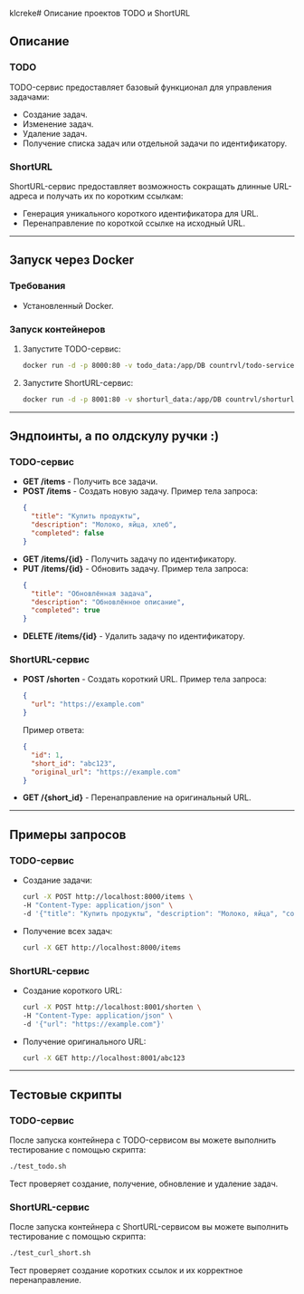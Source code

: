 klcreke# Описание проектов TODO и ShortURL

## Описание

### TODO
TODO-сервис предоставляет базовый функционал для управления задачами:
- Создание задач.
- Изменение задач.
- Удаление задач.
- Получение списка задач или отдельной задачи по идентификатору.

### ShortURL
ShortURL-сервис предоставляет возможность сокращать длинные URL-адреса и получать их по коротким ссылкам:
- Генерация уникального короткого идентификатора для URL.
- Перенаправление по короткой ссылке на исходный URL.

---

## Запуск через Docker

### Требования
- Установленный Docker.

### Запуск контейнеров

1. Запустите TODO-сервис:
   ```bash
   docker run -d -p 8000:80 -v todo_data:/app/DB countrvl/todo-service:latest
   ```

2. Запустите ShortURL-сервис:
   ```bash
   docker run -d -p 8001:80 -v shorturl_data:/app/DB countrvl/shorturl-service:latest
   ```

---

## Эндпоинты, а по олдскулу ручки :)

### TODO-сервис
- **GET /items** - Получить все задачи.
- **POST /items** - Создать новую задачу.
  Пример тела запроса:
  ```json
  {
    "title": "Купить продукты",
    "description": "Молоко, яйца, хлеб",
    "completed": false
  }
  ```
- **GET /items/{id}** - Получить задачу по идентификатору.
- **PUT /items/{id}** - Обновить задачу.
  Пример тела запроса:
  ```json
  {
    "title": "Обновлённая задача",
    "description": "Обновлённое описание",
    "completed": true
  }
  ```
- **DELETE /items/{id}** - Удалить задачу по идентификатору.

### ShortURL-сервис
- **POST /shorten** - Создать короткий URL.
  Пример тела запроса:
  ```json
  {
    "url": "https://example.com"
  }
  ```
  Пример ответа:
  ```json
  {
    "id": 1,
    "short_id": "abc123",
    "original_url": "https://example.com"
  }
  ```
- **GET /{short_id}** - Перенаправление на оригинальный URL.

---

## Примеры запросов

### TODO-сервис
- Создание задачи:
  ```bash
  curl -X POST http://localhost:8000/items \
  -H "Content-Type: application/json" \
  -d '{"title": "Купить продукты", "description": "Молоко, яйца", "completed": false}'
  ```

- Получение всех задач:
  ```bash
  curl -X GET http://localhost:8000/items
  ```

### ShortURL-сервис
- Создание короткого URL:
  ```bash
  curl -X POST http://localhost:8001/shorten \
  -H "Content-Type: application/json" \
  -d '{"url": "https://example.com"}'
  ```

- Получение оригинального URL:
  ```bash
  curl -X GET http://localhost:8001/abc123
  ```

---

## Тестовые скрипты

### TODO-сервис
После запуска контейнера с TODO-сервисом вы можете выполнить тестирование с помощью скрипта:
```bash
./test_todo.sh
```
Тест проверяет создание, получение, обновление и удаление задач.

### ShortURL-сервис
После запуска контейнера с ShortURL-сервисом вы можете выполнить тестирование с помощью скрипта:
```bash
./test_curl_short.sh
```
Тест проверяет создание коротких ссылок и их корректное перенаправление.
